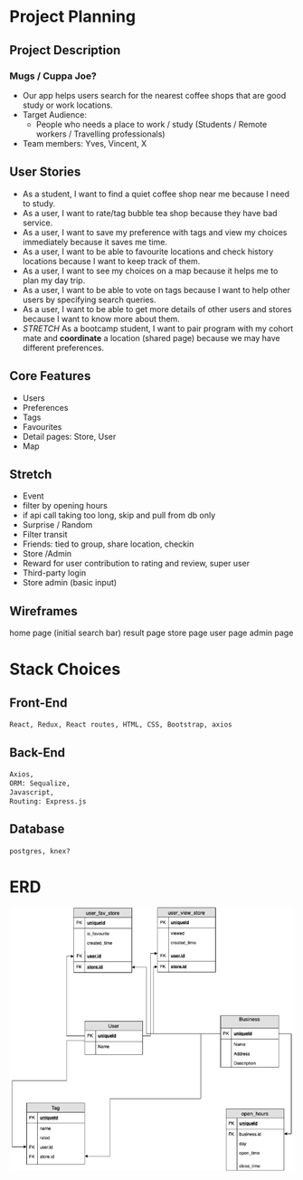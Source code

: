 # Project Planning

## Project Description 
### Mugs / Cuppa Joe?
- Our app helps users search for the nearest coffee shops that are good study or work locations.
- Target Audience:
  - People who needs a place to work / study
    (Students / Remote workers / Travelling professionals)
- Team members: Yves, Vincent, X

## User Stories
- As a student, I want to find a quiet coffee shop near me because I need to study. 
- As a user, I want to rate/tag bubble tea shop because they have bad service. 
- As a user, I want to save my preference with tags and view my choices immediately because it saves me time. 
- As a user, I want to be able to favourite locations and check history locations because I want to keep track of them.
- As a user, I want to see my choices on a map because it helps me to plan my day trip.
- As a user, I want to be able to vote on tags because I want to help other users by specifying search queries.
- As a user, I want to be able to get more details of other users and stores because I want to know more about them. 
- *STRETCH* As a bootcamp student, I want to pair program with my cohort mate and **coordinate** a location (shared page) because we may  have different preferences. 


## Core Features
- Users 
- Preferences
- Tags
- Favourites
- Detail pages: Store, User
- Map

## Stretch
- Event
- filter by opening hours
- if api call taking too long, skip and pull from db only
- Surprise / Random 
- Filter transit
- Friends: tied to group, share location, checkin
- Store /Admin
- Reward for user contribution to rating and review, super user
- Third-party login
- Store admin (basic input)

## Wireframes
home page (initial search bar)
result page 
store page
user page
admin page


# Stack Choices

## Front-End
    React, Redux, React routes, HTML, CSS, Bootstrap, axios

## Back-End
    Axios, 
    ORM: Sequalize, 
    Javascript,
    Routing: Express.js

## Database
    postgres, knex?

# ERD
![Entity Relations](./erds.png "Entity Relations")
